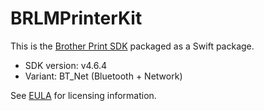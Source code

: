 # BRLMPrinterKit

This is the [Brother Print SDK](https://support.brother.com/g/s/es/dev/en/mobilesdk/ios/index.html?c=eu_ot&lang=en&navi=offall&comple=on&redirect=on) packaged as a Swift package.

- SDK version: v4.6.4
- Variant: BT_Net (Bluetooth + Network)

See [EULA](EULA.pdf) for licensing information.
